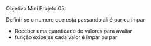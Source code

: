 Objetivo Mini Projeto 05:

Definir se o numero que está passando ali é par ou impar 

- Receber uma quantidade de valores para avaliar 
- função exibe se cada valor é impar ou par 

